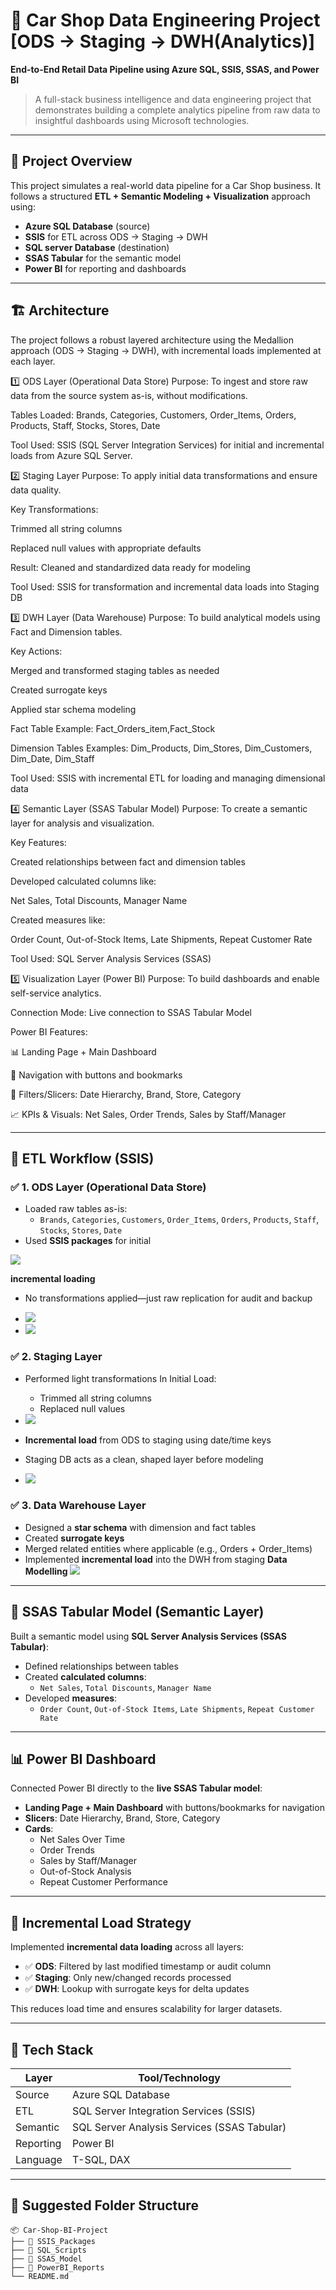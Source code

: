 # 🚗 Car Shop Data Engineering Project [ODS → Staging → DWH(Analytics)]

 
**End-to-End Retail Data Pipeline using Azure SQL, SSIS, SSAS, and Power BI**

> A full-stack business intelligence and data engineering project that demonstrates building a complete analytics pipeline from raw data to insightful dashboards using Microsoft technologies.

---

## 📌 Project Overview

This project simulates a real-world data pipeline for a Car Shop business. It follows a structured **ETL + Semantic Modeling + Visualization** approach using:

- **Azure SQL Database** (source)
- **SSIS** for ETL across ODS → Staging → DWH
- **SQL server Database** (destination)
- **SSAS Tabular** for the semantic model
- **Power BI** for reporting and dashboards

---

## 🏗️ Architecture

The project follows a robust layered architecture using the Medallion approach (ODS → Staging → DWH), with incremental loads implemented at each layer.

1️⃣ ODS Layer (Operational Data Store)
Purpose: To ingest and store raw data from the source system as-is, without modifications.

Tables Loaded:
Brands, Categories, Customers, Order_Items, Orders, Products, Staff, Stocks, Stores, Date

Tool Used: SSIS (SQL Server Integration Services) for initial and incremental loads from Azure SQL Server.

2️⃣ Staging Layer
Purpose: To apply initial data transformations and ensure data quality.

Key Transformations:

Trimmed all string columns

Replaced null values with appropriate defaults

Result: Cleaned and standardized data ready for modeling

Tool Used: SSIS for transformation and incremental data loads into Staging DB

3️⃣ DWH Layer (Data Warehouse)
Purpose: To build analytical models using Fact and Dimension tables.

Key Actions:

Merged and transformed staging tables as needed

Created surrogate keys

Applied star schema modeling

Fact Table Example: Fact_Orders_item,Fact_Stock

Dimension Tables Examples: Dim_Products, Dim_Stores, Dim_Customers, Dim_Date, Dim_Staff

Tool Used: SSIS with incremental ETL for loading and managing dimensional data

4️⃣ Semantic Layer (SSAS Tabular Model)
Purpose: To create a semantic layer for analysis and visualization.

Key Features:

Created relationships between fact and dimension tables

Developed calculated columns like:

Net Sales, Total Discounts, Manager Name

Created measures like:

Order Count, Out-of-Stock Items, Late Shipments, Repeat Customer Rate

Tool Used: SQL Server Analysis Services (SSAS)

5️⃣ Visualization Layer (Power BI)
Purpose: To build dashboards and enable self-service analytics.

Connection Mode: Live connection to SSAS Tabular Model

Power BI Features:

📊 Landing Page + Main Dashboard

🔀 Navigation with buttons and bookmarks

🧩 Filters/Slicers: Date Hierarchy, Brand, Store, Category

📈 KPIs & Visuals: Net Sales, Order Trends, Sales by Staff/Manager



---

## 🔄 ETL Workflow (SSIS)

### ✅ 1. ODS Layer (Operational Data Store)
- Loaded raw tables as-is:
  - `Brands`, `Categories`, `Customers`, `Order_Items`, `Orders`, `Products`, `Staff`, `Stocks`, `Stores`, `Date`
- Used **SSIS packages** for initial 
<img src="https://github.com/mohamedabodonia/-Car-Shop-Data-Engineering-Project-ODS-Staging-DWH-Analytics-/blob/main/SSIS%20Package/ODS%20initital%20load.jpeg?raw=true">

**incremental loading**
- No transformations applied—just raw replication for audit and backup
- <img src="https://github.com/mohamedabodonia/-Car-Shop-Data-Engineering-Project-ODS-Staging-DWH-Analytics-/blob/main/SSIS%20Package/incremental%20Load%20using%20Sql.jpeg?raw=true">

- <img src="https://github.com/mohamedabodonia/-Car-Shop-Data-Engineering-Project-ODS-Staging-DWH-Analytics-/blob/main/SSIS%20Package/ODS%20incremental%20Load.jpeg?raw=true">

### ✅ 2. Staging Layer
- Performed light transformations In Initial Load:
  - Trimmed all string columns
  - Replaced null values
 
-   <img src="https://github.com/mohamedabodonia/-Car-Shop-Data-Engineering-Project-ODS-Staging-DWH-Analytics-/blob/main/SSIS%20Package/Transformation%20in%20Staging.jpeg?raw=true">
    
- **Incremental load** from ODS to staging using date/time keys
- Staging DB acts as a clean, shaped layer before modeling

-   <img src="https://github.com/mohamedabodonia/-Car-Shop-Data-Engineering-Project-ODS-Staging-DWH-Analytics-/blob/main/SSIS%20Package/Staging%20Incremental%20Load.jpeg?raw=true">

### ✅ 3. Data Warehouse Layer
- Designed a **star schema** with dimension and fact tables
- Created **surrogate keys**
- Merged related entities where applicable (e.g., Orders + Order_Items)
- Implemented **incremental load** into the DWH from staging
 **Data Modelling**
    <img src="https://github.com/mohamedabodonia/-Car-Shop-Data-Engineering-Project-ODS-Staging-DWH-Analytics-/blob/main/SSIS%20Package/Conceptual%20Modeling.jpeg?raw=true">

---

## 📐 SSAS Tabular Model (Semantic Layer)

Built a semantic model using **SQL Server Analysis Services (SSAS Tabular)**:

- Defined relationships between tables
- Created **calculated columns**:
  - `Net Sales`, `Total Discounts`, `Manager Name`
- Developed **measures**:
  - `Order Count`, `Out-of-Stock Items`, `Late Shipments`, `Repeat Customer Rate`

---

## 📊 Power BI Dashboard

Connected Power BI directly to the **live SSAS Tabular model**:

- **Landing Page + Main Dashboard** with buttons/bookmarks for navigation
- **Slicers**: Date Hierarchy, Brand, Store, Category
- **Cards**:
  - Net Sales Over Time
  - Order Trends
  - Sales by Staff/Manager
  - Out-of-Stock Analysis
  - Repeat Customer Performance

---

## 🔁 Incremental Load Strategy

Implemented **incremental data loading** across all layers:

- ✅ **ODS**: Filtered by last modified timestamp or audit column  
- ✅ **Staging**: Only new/changed records processed  
- ✅ **DWH**: Lookup with surrogate keys for delta updates  

This reduces load time and ensures scalability for larger datasets.

---

## 🧰 Tech Stack

| Layer | Tool/Technology |
|-------|-----------------|
| Source | Azure SQL Database |
| ETL | SQL Server Integration Services (SSIS) |
| Semantic | SQL Server Analysis Services (SSAS Tabular) |
| Reporting | Power BI |
| Language | T-SQL, DAX |

---

## 📁 Suggested Folder Structure

```
📦 Car-Shop-BI-Project
├── 📂 SSIS_Packages
├── 📂 SQL_Scripts
├── 📂 SSAS_Model
├── 📂 PowerBI_Reports
└── README.md
```
